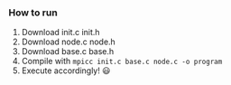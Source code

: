### How to run

1. Download init.c init.h
2. Download node.c node.h
3. Download base.c base.h
4. Compile with ```mpicc init.c base.c node.c -o program```
5. Execute accordingly! 😃


